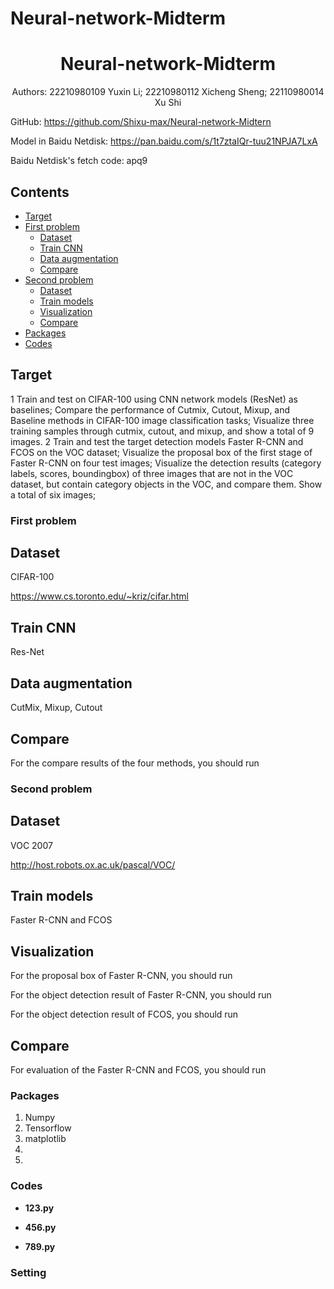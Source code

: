 # Neural-network-Midterm
<h1 align="center"> Neural-network-Midterm</h1>

<div align="center"> Authors: 22210980109 Yuxin Li; 22210980112 Xicheng Sheng; 22110980014 Xu Shi</div>

GitHub: https://github.com/Shixu-max/Neural-network-Midtern

Model in Baidu Netdisk: https://pan.baidu.com/s/1t7ztaIQr-tuu21NPJA7LxA

Baidu Netdisk's fetch code: apq9

## Contents
- [Target](#target)
- [First problem](#first-problem)
  * [Dataset](#dataset)
  * [Train CNN](#train-cnn)
  * [Data augmentation](#data-augmentation)
  * [Compare](#compare)
- [Second problem](#second-problem)
  * [Dataset](#dataset)
  * [Train models](#train-models)
  * [Visualization](#visualization)
  * [Compare](#compare)
- [Packages](#packages)
- [Codes](#codes)


## Target
1 Train and test on CIFAR-100 using CNN network models (ResNet) as baselines; Compare the performance of Cutmix, Cutout, Mixup, and Baseline methods in CIFAR-100 image classification tasks; Visualize three training samples through cutmix, cutout, and mixup, and show a total of 9 images.
2 Train and test the target detection models Faster R-CNN and FCOS on the VOC dataset; Visualize the proposal box of the first stage of Faster R-CNN on four test images; Visualize the detection results (category labels, scores, boundingbox) of three images that are not in the VOC dataset, but contain category objects in the VOC, and compare them. Show a total of six images;
### First problem
## Dataset
CIFAR-100

https://www.cs.toronto.edu/~kriz/cifar.html

## Train CNN
Res-Net

## Data augmentation
CutMix, Mixup, Cutout

## Compare
For the compare results of the four methods, you should run 

### Second problem
## Dataset
VOC 2007

http://host.robots.ox.ac.uk/pascal/VOC/

## Train models
Faster R-CNN and FCOS

## Visualization
For the proposal box of Faster R-CNN, you should run 

For the object detection result of Faster R-CNN, you should run 

For the object detection result of FCOS, you should run 


## Compare
For evaluation of the Faster R-CNN and FCOS, you should run 

### Packages
1. Numpy
2. Tensorflow
3. matplotlib
4. 
5. 

### Codes 

* **123.py**


* **456.py**


* **789.py**


### Setting



